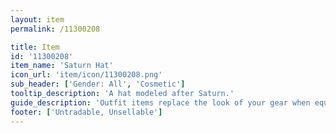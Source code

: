```yaml
---
layout: item
permalink: /11300208

title: Item
id: '11300208'
item_name: 'Saturn Hat'
icon_url: 'item/icon/11300208.png'
sub_header: ['Gender: All', 'Cosmetic']
tooltip_description: 'A hat modeled after Saturn.'
guide_description: 'Outfit items replace the look of your gear when equipped.'
footer: ['Untradable, Unsellable']
---
```

